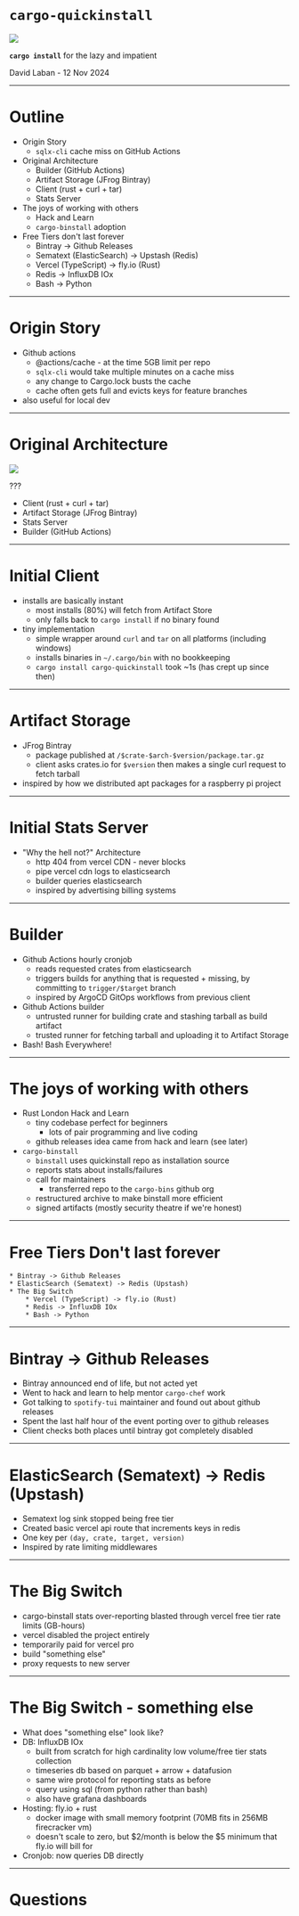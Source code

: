 # `cargo-quickinstall`

![](https://imgs.xkcd.com/comics/compiling.png)

<b>`cargo install`</b> for the lazy and impatient

David Laban - 12 Nov 2024

---

# Outline

* Origin Story
    * `sqlx-cli` cache miss on GitHub Actions
* Original Architecture
    * Builder (GitHub Actions)
    * Artifact Storage (JFrog Bintray)
    * Client (rust + curl + tar)
    * Stats Server
* The joys of working with others
    * Hack and Learn
    * `cargo-binstall` adoption
* Free Tiers don't last forever
    * Bintray -> Github Releases
    * Sematext (ElasticSearch) -> Upstash (Redis)
    * Vercel (TypeScript) -> fly.io (Rust)
    * Redis -> InfluxDB IOx
    * Bash -> Python
<!-- Think about adding quickbuild stuff in here, or in the middle somewhere? -->

---
# Origin Story

* Github actions
    * @actions/cache - at the time 5GB limit per repo
    * `sqlx-cli` would take multiple minutes on a cache miss
    * any change to Cargo.lock busts the cache
    * cache often gets full and evicts keys for feature branches
* also useful for local dev

---

# Original Architecture


![](architecture.png)
<!-- happy path diagram; sad path diagram -->

???

* Client (rust + curl + tar)
* Artifact Storage (JFrog Bintray)
* Stats Server
* Builder (GitHub Actions)

---

# Initial Client

* installs are basically instant
    * most installs (80%) will fetch from Artifact Store <!-- TODO: percent? -->
    * only falls back to `cargo install` if no binary found
* tiny implementation
    * simple wrapper around `curl` and `tar` on all platforms (including windows)
    * installs binaries in `~/.cargo/bin` with no bookkeeping
    * `cargo install cargo-quickinstall` took ~1s (has crept up since then) <!-- to 6s -->


---

# Artifact Storage

* JFrog Bintray
    * package published at `/$crate-$arch-$version/package.tar.gz`
    * client asks crates.io for `$version` then makes a single curl request to fetch tarball
* inspired by how we distributed apt packages for a raspberry pi project

---

# Initial Stats Server

* "Why the hell not?" Architecture
    * http 404 from vercel CDN - never blocks
    * pipe vercel cdn logs to elasticsearch
    * builder queries elasticsearch
    * inspired by advertising billing systems

---

# Builder

* Github Actions hourly cronjob
    * reads requested crates from elasticsearch
    * triggers builds for anything that is requested + missing, by committing to `trigger/$target` branch
    * inspired by ArgoCD GitOps workflows from previous client
* Github Actions builder
    * untrusted runner for building crate and stashing tarball as build artifact
    * trusted runner for fetching tarball and uploading it to Artifact Storage
* Bash! Bash Everywhere!

---

# The joys of working with others

* Rust London Hack and Learn
    * tiny codebase perfect for beginners
        * lots of pair programming and live coding
    * github releases idea came from hack and learn (see later)
* `cargo-binstall`
    * `binstall` uses quickinstall repo as installation source
    * reports stats about installs/failures
    * call for maintainers
        * transferred repo to the `cargo-bins` github org
    * restructured archive to make binstall more efficient
    * signed artifacts (mostly security theatre if we're honest)


---

# Free Tiers Don't last forever
    * Bintray -> Github Releases
    * ElasticSearch (Sematext) -> Redis (Upstash)
    * The Big Switch
        * Vercel (TypeScript) -> fly.io (Rust)
        * Redis -> InfluxDB IOx
        * Bash -> Python

---

# Bintray -> Github Releases

* Bintray announced end of life, but not acted yet
* Went to hack and learn to help mentor `cargo-chef` work
* Got talking to `spotify-tui` maintainer and found out about github releases
* Spent the last half hour of the event porting over to github releases
* Client checks both places until bintray got completely disabled


---

# ElasticSearch (Sematext) -> Redis (Upstash)

* Sematext log sink stopped being free tier
* Created basic vercel api route that increments keys in redis
* One key per `(day, crate, target, version)`
* Inspired by rate limiting middlewares


---

# The Big Switch

* cargo-binstall stats over-reporting blasted through vercel free tier rate limits (GB-hours)
* vercel disabled the project entirely
* temporarily paid for vercel pro
* build "something else"
* proxy requests to new server

---

# The Big Switch - something else

* What does "something else" look like?
* DB: InfluxDB IOx
    * built from scratch for high cardinality low volume/free tier stats collection
    * timeseries db based on parquet + arrow + datafusion
    * same wire protocol for reporting stats as before
    * query using sql (from python rather than bash)
    * also have grafana dashboards
* Hosting: fly.io + rust
    * docker image with small memory footprint (70MB fits in 256MB firecracker vm)
    * doesn't scale to zero, but $2/month is below the $5 minimum that fly.io will bill for
* Cronjob: now queries DB directly

---

# Questions

<!-- 
TODO:
* quickbuild slides?
* open questions:
    * ...
    * external notary


    how long did build take with hit or cache miss, how much of that was sqlx-cli?
    e.g. for local dev - ripgrep/...?

    picture in original arch slide
 -->

